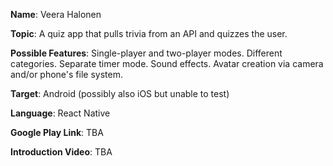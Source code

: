 **Name**: Veera Halonen

**Topic**: A quiz app that pulls trivia from an API and quizzes the user.

**Possible Features**: Single-player and two-player modes. Different categories. Separate timer mode. Sound effects. Avatar creation via camera and/or phone's file system.

**Target**: Android (possibly also iOS but unable to test)

**Language**: React Native

**Google Play Link**: TBA

**Introduction Video**: TBA
